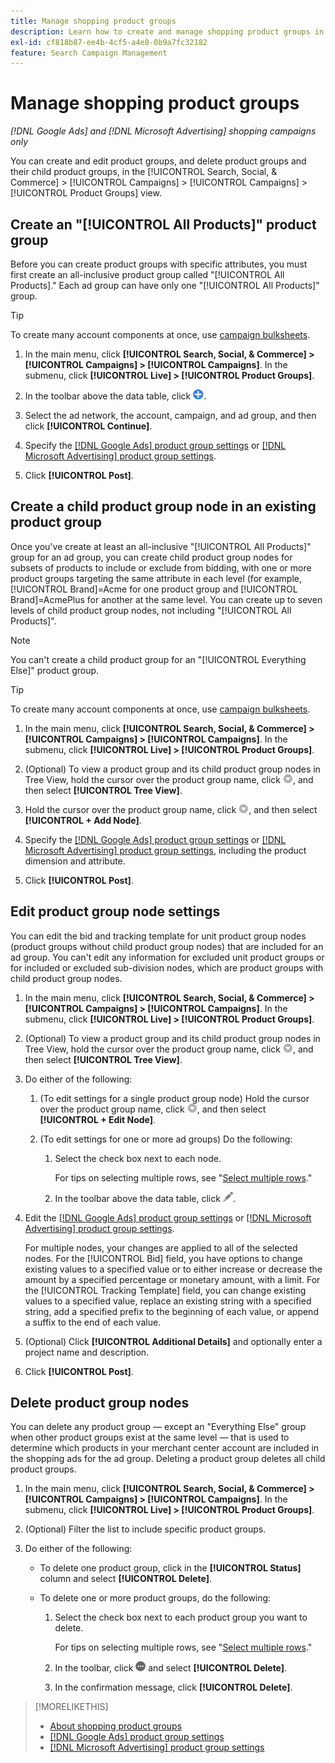 ```yaml
---
title: Manage shopping product groups
description: Learn how to create and manage shopping product groups in shopping campaigns.
exl-id: cf818b87-ee4b-4cf5-a4e8-0b9a7fc32182
feature: Search Campaign Management
---
```

# Manage shopping product groups

*[!DNL Google Ads] and [!DNL Microsoft Advertising] shopping campaigns only*

You can create and edit product groups, and delete product groups and their child product groups, in the [!UICONTROL Search, Social, & Commerce] > [!UICONTROL Campaigns] > [!UICONTROL Campaigns] > [!UICONTROL Product Groups] view.

## Create an "[!UICONTROL All Products]" product group

Before you can create product groups with specific attributes, you must first create an all-inclusive product group called "[!UICONTROL All Products]." Each ad group can have only one "[!UICONTROL All Products]" group.

>[!TIP]
>
>To create many account components at once, use [campaign bulksheets](/help/search-social-commerce/campaign-management/bulksheets/bulksheet-about.md).

1. In the main menu, click **[!UICONTROL Search, Social, & Commerce] > [!UICONTROL Campaigns] > [!UICONTROL Campaigns]**. In the submenu, click **[!UICONTROL Live] > [!UICONTROL Product Groups]**.

1. In the toolbar above the data table, click ![Create](/help/search-social-commerce/assets/add.png "Create").

1. Select the ad network, the account, campaign, and ad group, and then click **[!UICONTROL Continue]**.

1. Specify the [[!DNL Google Ads] product group settings](product-group-settings-google.md) or [[!DNL Microsoft Advertising] product group settings](product-group-settings-microsoft.md).

1. Click **[!UICONTROL Post]**.

## Create a child product group node in an existing product group

Once you've create at least an all-inclusive "[!UICONTROL All Products]" group for an ad group, you can create child product group nodes for subsets of products to include or exclude from bidding, with one or more product groups targeting the same attribute in each level (for example, [!UICONTROL Brand]=Acme for one product group and [!UICONTROL Brand]=AcmePlus for another at the same level. You can create up to seven levels of child product group nodes, not including "[!UICONTROL All Products]".

>[!NOTE]
>
>You can't create a child product group for an "[!UICONTROL Everything Else]" product group.

>[!TIP]
>
>To create many account components at once, use [campaign bulksheets](/help/search-social-commerce/campaign-management/bulksheets/bulksheet-about.md).

1. In the main menu, click **[!UICONTROL Search, Social, & Commerce] > [!UICONTROL Campaigns] > [!UICONTROL Campaigns]**. In the submenu, click **[!UICONTROL Live] > [!UICONTROL Product Groups]**.

1. (Optional) To view a product group and its child product group nodes in Tree View, hold the cursor over the product group name, click ![Menu icon](/help/search-social-commerce/assets/arrow-dropdown-menu.png "Menu icon"), and then select **[!UICONTROL Tree View]**.

1. Hold the cursor over the product group name, click ![Arrow Dropdown Menu](/help/search-social-commerce/assets/arrow-dropdown-menu.png "Arrow Dropdown Menu"), and then select **[!UICONTROL + Add Node]**.

1. Specify the [[!DNL Google Ads] product group settings](product-group-settings-google.md) or [[!DNL Microsoft Advertising] product group settings](product-group-settings-microsoft.md), including the product dimension and attribute.

1. Click **[!UICONTROL Post]**.

## Edit product group node settings

You can edit the bid and tracking template for unit product group nodes (product groups without child product group nodes) that are included for an ad group. You can't edit any information for excluded unit product groups or for included or excluded sub-division nodes, which are product groups with child product group nodes.

1. In the main menu, click **[!UICONTROL Search, Social, & Commerce] > [!UICONTROL Campaigns] > [!UICONTROL Campaigns]**. In the submenu, click **[!UICONTROL Live] > [!UICONTROL Product Groups]**.

1. (Optional) To view a product group and its child product group nodes in Tree View, hold the cursor over the product group name, click ![Menu icon](/help/search-social-commerce/assets/arrow-dropdown-menu.png "Menu icon"), and then select **[!UICONTROL Tree View]**.

1. Do either of the following:

   1. (To edit settings for a single product group node) Hold the cursor over the product group name, click ![Menu icon](/help/search-social-commerce/assets/arrow-dropdown-menu.png "Menu icon"), and then select **[!UICONTROL + Edit Node]**.

   1. (To edit settings for one or more ad groups) Do the following:

      1. Select the check box next to each node.

         For tips on selecting multiple rows, see "[Select multiple rows](/help/search-social-commerce/common-tasks/navigation-editing-selection/multiple-rows-select.md)."

      1. In the toolbar above the data table, click ![Edit](/help/search-social-commerce/assets/edit.png "Edit").

1. Edit the [[!DNL Google Ads] product group settings](product-group-settings-google.md) or [[!DNL Microsoft Advertising] product group settings](product-group-settings-microsoft.md).

   For multiple nodes, your changes are applied to all of the selected nodes. For the [!UICONTROL Bid] field, you have options to change existing values to a specified value or to either increase or decrease the amount by a specified percentage or monetary amount, with a limit. For the [!UICONTROL Tracking Template] field, you can change existing values to a specified value, replace an existing string with a specified string, add a specified prefix to the beginning of each value, or append a suffix to the end of each value.

1. (Optional) Click **[!UICONTROL Additional Details]** and optionally enter a project name and description.

1. Click **[!UICONTROL Post]**.

## Delete product group nodes

You can delete any product group &mdash; except an "Everything Else" group when other product groups exist at the same level &mdash; that is used to determine which products in your merchant center account are included in the shopping ads for the ad group. Deleting a product group deletes all child product groups.

1. In the main menu, click **[!UICONTROL Search, Social, & Commerce] > [!UICONTROL Campaigns] > [!UICONTROL Campaigns]**. In the submenu, click **[!UICONTROL Live] > [!UICONTROL Product Groups]**.

1. (Optional) Filter the list to include specific product groups.

1. Do either of the following:

   * To delete one product group, click in the **[!UICONTROL Status]** column and select **[!UICONTROL Delete]**.

   * To delete one or more product groups, do the following:

     1. Select the check box next to each product group you want to delete.

        For tips on selecting multiple rows, see "[Select multiple rows](/help/search-social-commerce/common-tasks/navigation-editing-selection/multiple-rows-select.md)."

     1. In the toolbar, click ![More](/help/search-social-commerce/assets/more.png "More") and select **[!UICONTROL Delete]**.

     1. In the confirmation message, click **[!UICONTROL Delete]**.

>[!MORELIKETHIS]
>
>* [About shopping product groups](product-group-about.md)
>* [[!DNL Google Ads] product group settings](product-group-settings-google.md)
>* [[!DNL Microsoft Advertising] product group settings](product-group-settings-microsoft.md)
